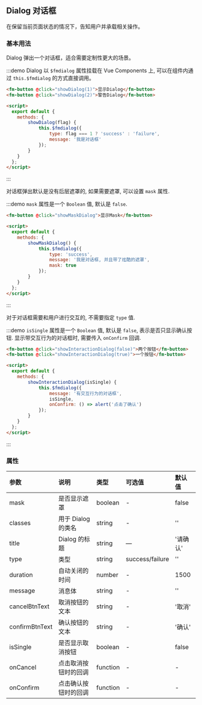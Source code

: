 <script>
  export default {
    methods: {
        showDialog(flag) {
            this.$fmdialog({
                type: flag === 1 ? 'success' : 'failure',
                message: '我是对话框'
            });
        },

        showMaskDialog () {
            this.$fmdialog({
                type: 'success',
                message: '我是对话框, 并且带了炫酷的遮罩, 哈哈哈哈',
                mask: true
            });
        },

        showInteractionDialog(isSingle) {
            this.$fmdialog({
                message: '有交互行为的对话框',
                isSingle,
                onConfirm: () => alert('点击了确认')
            });
        }
    }
  }
</script>
## Dialog 对话框
在保留当前页面状态的情况下，告知用户并承载相关操作。

### 基本用法

Dialog 弹出一个对话框，适合需要定制性更大的场景。

:::demo Dialog 以 `$fmdialog` 属性挂载在 Vue Components 上, 可以在组件内通过 `this.$fmdialog` 的方式直接调用。

```html
<fm-button @click="showDialog(1)">显示Dialog</fm-button>
<fm-button @click="showDialog(2)">警告Dialog</fm-button>

<script>
  export default {
    methods: {
        showDialog(flag) {
            this.$fmdialog({
                type: flag === 1 ? 'success' : 'failure',
                message: '我是对话框'
            });
        }
    }
  };
</script>   
```
:::

对话框弹出默认是没有后层遮罩的, 如果需要遮罩, 可以设置 `mask` 属性. 

:::demo `mask` 属性是一个 `Boolean` 值, 默认是 `false`.

```html
<fm-button @click="showMaskDialog">显示Mask</fm-button>

<script>
  export default {
    methods: {
        showMaskDialog() {
            this.$fmdialog({
                type: 'success',
                message: '我是对话框, 并且带了炫酷的遮罩',
                mask: true
            });
        }
    }
  };
</script>   
```
:::

对于对话框需要和用户进行交互的, 不需要指定 `type` 值.

:::demo `isSingle` 属性是一个 `Boolean` 值, 默认是 `false`, 表示是否只显示确认按钮. 显示带交互行为的对话框时, 需要传入 `onConfirm` 回调.

```html
<fm-button @click="showInteractionDialog(false)">两个按钮</fm-button>
<fm-button @click="showInteractionDialog(true)">一个按钮</fm-button>

<script>
  export default {
    methods: {
        showInteractionDialog(isSingle) {
            this.$fmdialog({
                message: '有交互行为的对话框',
                isSingle,
                onConfirm: () => alert('点击了确认')
            });
        }
    }
  };
</script>   
```
:::

### 属性
| 参数      | 说明          | 类型      | 可选值                           | 默认值  |
| :---------- | :-------------- | :---------- | :--------------------------------  | :-------- |
| mask | 是否显示遮罩 | boolean | - | false |
| classes | 用于 Dialog 的类名 | string | - | '' |
| title | Dialog 的标题 |  string | — | '请确认' |
| type | 类型 |  string | success/failure | '' |
| duration | 自动关闭的时间 |  number | - | 1500 |
| message | 消息体 |  string | - | '' |
| cancelBtnText | 取消按钮的文本 |  string | - | '取消' |
| confirmBtnText | 确认按钮的文本 |  string | - | '确认' |
| isSingle | 是否显示取消按钮 |  boolean | - | false |
| onCancel | 点击取消按钮时的回调 |  function | - | - |
| onConfirm | 点击确认按钮时的回调 |  function | - | - |